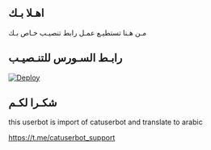 ## اهـلا بـك
مـن هـنا تستطيـع عمـل رابط تنصيـب خـاص بـك

## رابـط السـورس للتنـصيـب

[![Deploy](https://www.herokucdn.com/deploy/button.svg)](https://heroku.com/deploy?template=https://github.com/Soebfpab/jmthon)

## شكـرا لكـم 


this userbot is import of catuserbot and translate to arabic

https://t.me/catuserbot_support
